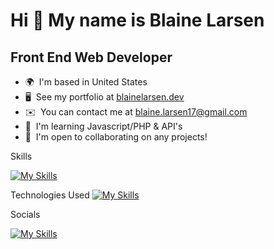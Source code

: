 Hi 👋 My name is Blaine Larsen
==============================

Front End Web Developer
-----------------------

*   🌍  I'm based in United States
*   🖥️  See my portfolio at [blainelarsen.dev](http://blainelarsen.dev)
*   ✉️  You can contact me at [blaine.larsen17@gmail.com](mailto:blaine.larsen17@gmail.com)
*   🧠  I'm learning Javascript/PHP & API's
*   🤝  I'm open to collaborating on any projects!

Skills

[![My Skills](https://skillicons.dev/icons?i=js,html,css,php)](https://skillicons.dev)

Technologies Used
[![My Skills](https://skillicons.dev/icons?i=,wordpress,vscode,bitbucket,netlify)](https://skillicons.dev)

Socials

[![My Skills](https://skillicons.dev/icons?i=linkedin)](https://skillicons.dev)

